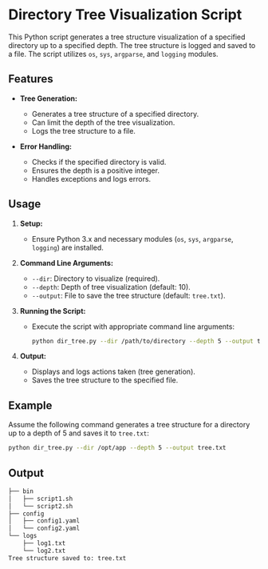 # Directory Tree Visualization Script

This Python script generates a tree structure visualization of a specified directory up to a specified depth. The tree structure is logged and saved to a file. The script utilizes `os`, `sys`, `argparse`, and `logging` modules.

## Features

- **Tree Generation:**
  - Generates a tree structure of a specified directory.
  - Can limit the depth of the tree visualization.
  - Logs the tree structure to a file.

- **Error Handling:**
  - Checks if the specified directory is valid.
  - Ensures the depth is a positive integer.
  - Handles exceptions and logs errors.

## Usage

1. **Setup:**
   - Ensure Python 3.x and necessary modules (`os`, `sys`, `argparse`, `logging`) are installed.

2. **Command Line Arguments:**
   - `--dir`: Directory to visualize (required).
   - `--depth`: Depth of tree visualization (default: 10).
   - `--output`: File to save the tree structure (default: `tree.txt`).

3. **Running the Script:**
   - Execute the script with appropriate command line arguments:
     ```bash
     python dir_tree.py --dir /path/to/directory --depth 5 --output tree.txt
     ```

4. **Output:**
   - Displays and logs actions taken (tree generation).
   - Saves the tree structure to the specified file.

## Example

Assume the following command generates a tree structure for a directory up to a depth of 5 and saves it to `tree.txt`:

```bash
python dir_tree.py --dir /opt/app --depth 5 --output tree.txt
```

## Output
```bash
├── bin
│   ├── script1.sh
│   └── script2.sh
├── config
│   ├── config1.yaml
│   └── config2.yaml
└── logs
    ├── log1.txt
    └── log2.txt
Tree structure saved to: tree.txt
```
